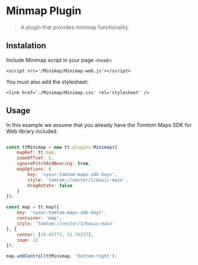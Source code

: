 # Minmap Plugin

> A plugin that provides minimap functionality.

## Instalation
Include Minimap script in your page `<head>`:
```
<script src='/Minimap/Minimap-web.js'></script>
```
You must also add the stylesheet:
```
<link href='./Minimap/Minimap.css' rel='stylesheet' />
```
## Usage
In this example we assume that you already have the Tomtom Maps SDK for Web library included.
```js

const ttMinimap = new tt.plugins.Minimap({
    mapRef: tt.map,
    zoomOffset: 5,
    ignorePitchAndBearing: true,
    mapOptions: {
        key: '<your-tomtom-maps-sdk-key>',
        style: 'tomtom://vector/1/basic-main',
        dragRotate: false
    }
});

const map = tt.map({
    key: '<your-tomtom-maps-sdk-key>',
    container: 'map',
    style: 'tomtom://vector/1/basic-main'
}, {
    center: [19.45773, 51.76217],
    zoom: 12
});

map.addControl(ttMinimap, 'bottom-right');
```
